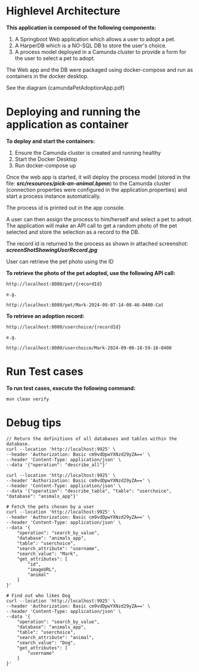 # Highlevel Architecture

**This application is composed of the following components:**


1. A Springboot Web application which allows a user to adopt a pet.
2. A HarperDB which is a NO-SQL DB to store the user's choice.
3. A process model deployed in a Camunda cluster to provide a form for the user to select a pet to adopt.

The Web app and the DB were packaged using docker-compose and run as containers in the docker desktop.

See the diagram (camundaPetAdoptionApp.pdf)


# Deploying and running the application as container

**To deploy and start the containers:**

1. Ensure the Camunda cluster is created and running healthy
2. Start the Docker Desktop
3. Run docker-compose up

Once the web app is started, it will deploy the process model (stored in the file: ***src/resources/pick-an-animal.bpmn***) to the Camunda cluster (connection properties were configured in the application.properties) and start a process instance automatically.  

The process id is printed out in the app console.

A user can then assign the process to him/herself and select a pet to adopt.  The application will make an API call to get a random photo of the pet selected and store the selection as a record to the DB.

The record id is returned to the process as shown in attached screenshot: ***screenShotShowingUserRecord.jpg***

User can retrieve the pet photo using the ID

**To retrieve the photo of the pet adopted, use the following API call:**
    
    http://localhost:8080/pet/{recordId}
    
    e.g.
    
    http://localhost:8080/pet/Mark-2024-09-07-14-08-46-0400-Cat
    


**To retrieve an adoption record:**

    http://localhost:8080/userchoice/{recordId}
    
    e.g.
    
    http://localhost:8080/userchoice/Mark-2024-09-06-18-59-16-0400

# Run Test cases
**To run test cases, execute the following command:**

    mvn clean verify

# Debug tips
    // Return the definitions of all databases and tables within the database.
    curl --location 'http://localhost:9925' \
    --header 'Authorization: Basic cm9vdDpwYXNzd29yZA==' \
    --header 'Content-Type: application/json' \
    --data '{"operation": "describe_all"}'
    
    curl --location 'http://localhost:9925' \
    --header 'Authorization: Basic cm9vdDpwYXNzd29yZA==' \
    --header 'Content-Type: application/json' \
    --data '{"operation": "describe_table", "table": "userchoice", "database": "animals_app"}'
    
    # Fetch the pets chosen by a user
    curl --location 'http://localhost:9925' \
    --header 'Authorization: Basic cm9vdDpwYXNzd29yZA==' \
    --header 'Content-Type: application/json' \
    --data '{
        "operation": "search_by_value",
        "database": "animals_app",
        "table": "userchoice",
        "search_attribute": "username",
        "search_value": "Mark",
        "get_attributes": [
            "id",
            "imageURL",
            "animal"
        ]
    }'        
    
    # Find out who likes Dog
    curl --location 'http://localhost:9925' \
    --header 'Authorization: Basic cm9vdDpwYXNzd29yZA==' \
    --header 'Content-Type: application/json' \
    --data '{
        "operation": "search_by_value",
        "database": "animals_app",
        "table": "userchoice",
        "search_attribute": "animal",
        "search_value": "Dog",
        "get_attributes": [
            "username"
        ]
    }'        